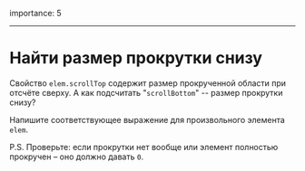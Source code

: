 importance: 5

---

# Найти размер прокрутки снизу

Свойство `elem.scrollTop` содержит размер прокрученной области при отсчёте сверху. А как подсчитать "`scrollBottom`" -- размер прокрутки снизу?

Напишите соответствующее выражение для произвольного элемента `elem`.

P.S. Проверьте: если прокрутки нет вообще или элемент полностью прокручен – оно должно давать `0`.
